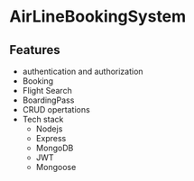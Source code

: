 <h1>AirLineBookingSystem</h1>
<h2>Features</h2>
<ul>
<li>authentication and authorization </li>
<li>Booking</li>
<li>Flight Search</li>
<li>BoardingPass</li>
<li>CRUD opertations</li>
  <li>Tech stack
    <ul>
    <li>Nodejs</li>
    <li>Express</li>
    <li>MongoDB</li>
    <li>JWT</li>
    <li>Mongoose</li>
    </ul>
  </li>
</ul>

